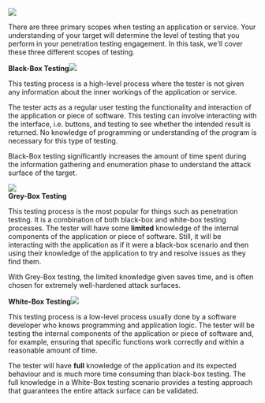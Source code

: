 ![](https://tryhackme-images.s3.amazonaws.com/user-uploads/5de96d9ca744773ea7ef8c00/room-content/f151a3f248f18f0ef61111c601efdac1.svg)

There are three primary scopes when testing an application or service. Your understanding of your target will determine the level of testing that you perform in your penetration testing engagement. In this task, we'll cover these three different scopes of testing.

  

**Black-Box Testing**![](https://tryhackme-images.s3.amazonaws.com/user-uploads/5de96d9ca744773ea7ef8c00/room-content/6c2f888c43adca666a5850516b67bad6.svg)

This testing process is a high-level process where the tester is not given any information about the inner workings of the application or service.

The tester acts as a regular user testing the functionality and interaction of the application or piece of software. This testing can involve interacting with the interface, i.e. buttons, and testing to see whether the intended result is returned. No knowledge of programming or understanding of the program is necessary for this type of testing.

Black-Box testing significantly increases the amount of time spent during the information gathering and enumeration phase to understand the attack surface of the target.

  

![](https://tryhackme-images.s3.amazonaws.com/user-uploads/5de96d9ca744773ea7ef8c00/room-content/1b42f69b00cfb7f24f1e99337c271078.svg)  
**Grey-Box Testing**

This testing process is the most popular for things such as penetration testing. It is a combination of both black-box and white-box testing processes. The tester will have some **limited** knowledge of the internal components of the application or piece of software. Still, it will be interacting with the application as if it were a black-box scenario and then using their knowledge of the application to try and resolve issues as they find them.

With Grey-Box testing, the limited knowledge given saves time, and is often chosen for extremely well-hardened attack surfaces.

  

  

  

**White-Box Testing**![](https://tryhackme-images.s3.amazonaws.com/user-uploads/5de96d9ca744773ea7ef8c00/room-content/a7e233d20abe429fb0dda54bb5c6b912.svg)

This testing process is a low-level process usually done by a software developer who knows programming and application logic. The tester will be testing the internal components of the application or piece of software and, for example, ensuring that specific functions work correctly and within a reasonable amount of time.

The tester will have **full** knowledge of the application and its expected behaviour and is much more time consuming than black-box testing. The full knowledge in a White-Box testing scenario provides a testing approach that guarantees the entire attack surface can be validated.
